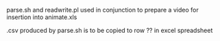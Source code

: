 parse.sh and readwrite.pl used in conjunction to prepare a video for insertion into animate.xls

.csv produced by parse.sh is to be copied to row ?? in excel spreadsheet
